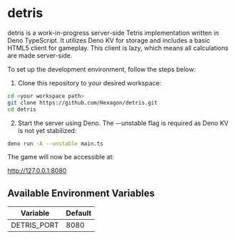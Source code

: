 # detris

detris is a work-in-progress server-side Tetris implementation written in Deno
TypeScript. It utilizes Deno KV for storage and includes a basic HTML5 client
for gameplay. This client is lazy, which means all calculations are made
server-side.

To set up the development environment, follow the steps below:

1. Clone this repository to your desired workspace:

```bash
cd <your workspace path>
git clone https://github.com/Hexagon/detris.git
cd detris
```

2. Start the server using Deno. The --unstable flag is required as Deno KV is
   not yet stabilized:

```bash
deno run -A --unstable main.ts
```

The game will now be accessible at:

http://127.0.0.1:8080

## Available Environment Variables

| Variable    | Default |
| ----------- | ------- |
| DETRIS_PORT | 8080    |
